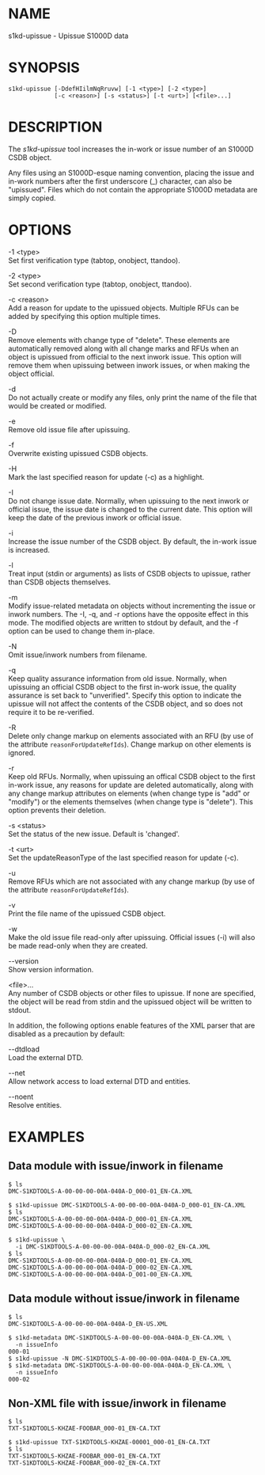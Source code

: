 NAME
====

s1kd-upissue - Upissue S1000D data

SYNOPSIS
========

    s1kd-upissue [-DdefHIilmNqRruvw] [-1 <type>] [-2 <type>]
                 [-c <reason>] [-s <status>] [-t <urt>] [<file>...]

DESCRIPTION
===========

The *s1kd-upissue* tool increases the in-work or issue number of an
S1000D CSDB object.

Any files using an S1000D-esque naming convention, placing the issue and
in-work numbers after the first underscore (\_) character, can also be
"upissued". Files which do not contain the appropriate S1000D metadata
are simply copied.

OPTIONS
=======

-1 &lt;type&gt;  
Set first verification type (tabtop, onobject, ttandoo).

-2 &lt;type&gt;  
Set second verification type (tabtop, onobject, ttandoo).

-c &lt;reason&gt;  
Add a reason for update to the upissued objects. Multiple RFUs can be
added by specifying this option multiple times.

-D  
Remove elements with change type of "delete". These elements are
automatically removed along with all change marks and RFUs when an
object is upissued from official to the next inwork issue. This option
will remove them when upissuing between inwork issues, or when making
the object official.

-d  
Do not actually create or modify any files, only print the name of the
file that would be created or modified.

-e  
Remove old issue file after upissuing.

-f  
Overwrite existing upissued CSDB objects.

-H  
Mark the last specified reason for update (-c) as a highlight.

-I  
Do not change issue date. Normally, when upissuing to the next inwork or
official issue, the issue date is changed to the current date. This
option will keep the date of the previous inwork or official issue.

-i  
Increase the issue number of the CSDB object. By default, the in-work
issue is increased.

-l  
Treat input (stdin or arguments) as lists of CSDB objects to upissue,
rather than CSDB objects themselves.

-m  
Modify issue-related metadata on objects without incrementing the issue
or inwork numbers. The -I, -q, and -r options have the opposite effect
in this mode. The modified objects are written to stdout by default, and
the -f option can be used to change them in-place.

-N  
Omit issue/inwork numbers from filename.

-q  
Keep quality assurance information from old issue. Normally, when
upissuing an official CSDB object to the first in-work issue, the
quality assurance is set back to "unverified". Specify this option to
indicate the upissue will not affect the contents of the CSDB object,
and so does not require it to be re-verified.

-R  
Delete only change markup on elements associated with an RFU (by use of
the attribute `reasonForUpdateRefIds`). Change markup on other elements
is ignored.

-r  
Keep old RFUs. Normally, when upissuing an offical CSDB object to the
first in-work issue, any reasons for update are deleted automatically,
along with any change markup attributes on elements (when change type is
"add" or "modify") or the elements themselves (when change type is
"delete"). This option prevents their deletion.

-s &lt;status&gt;  
Set the status of the new issue. Default is 'changed'.

-t &lt;urt&gt;  
Set the updateReasonType of the last specified reason for update (-c).

-u  
Remove RFUs which are not associated with any change markup (by use of
the attribute `reasonForUpdateRefIds`).

-v  
Print the file name of the upissued CSDB object.

-w  
Make the old issue file read-only after upissuing. Official issues (-i)
will also be made read-only when they are created.

--version  
Show version information.

&lt;file&gt;...  
Any number of CSDB objects or other files to upissue. If none are
specified, the object will be read from stdin and the upissued object
will be written to stdout.

In addition, the following options enable features of the XML parser
that are disabled as a precaution by default:

--dtdload  
Load the external DTD.

--net  
Allow network access to load external DTD and entities.

--noent  
Resolve entities.

EXAMPLES
========

Data module with issue/inwork in filename
-----------------------------------------

    $ ls
    DMC-S1KDTOOLS-A-00-00-00-00A-040A-D_000-01_EN-CA.XML

    $ s1kd-upissue DMC-S1KDTOOLS-A-00-00-00-00A-040A-D_000-01_EN-CA.XML
    $ ls
    DMC-S1KDTOOLS-A-00-00-00-00A-040A-D_000-01_EN-CA.XML
    DMC-S1KDTOOLS-A-00-00-00-00A-040A-D_000-02_EN-CA.XML

    $ s1kd-upissue \
      -i DMC-S1KDTOOLS-A-00-00-00-00A-040A-D_000-02_EN-CA.XML
    $ ls
    DMC-S1KDTOOLS-A-00-00-00-00A-040A-D_000-01_EN-CA.XML
    DMC-S1KDTOOLS-A-00-00-00-00A-040A-D_000-02_EN-CA.XML
    DMC-S1KDTOOLS-A-00-00-00-00A-040A-D_001-00_EN-CA.XML

Data module without issue/inwork in filename
--------------------------------------------

    $ ls
    DMC-S1KDTOOLS-A-00-00-00-00A-040A-D_EN-US.XML

    $ s1kd-metadata DMC-S1KDTOOLS-A-00-00-00-00A-040A-D_EN-CA.XML \
      -n issueInfo
    000-01
    $ s1kd-upissue -N DMC-S1KDTOOLS-A-00-00-00-00A-040A-D_EN-CA.XML
    $ s1kd-metadata DMC-S1KDTOOLS-A-00-00-00-00A-040A-D_EN-CA.XML \
      -n issueInfo
    000-02

Non-XML file with issue/inwork in filename
------------------------------------------

    $ ls
    TXT-S1KDTOOLS-KHZAE-FOOBAR_000-01_EN-CA.TXT

    $ s1kd-upissue TXT-S1KDTOOLS-KHZAE-00001_000-01_EN-CA.TXT
    $ ls
    TXT-S1KDTOOLS-KHZAE-FOOBAR_000-01_EN-CA.TXT
    TXT-S1KDTOOLS-KHZAE-FOOBAR_000-02_EN-CA.TXT
